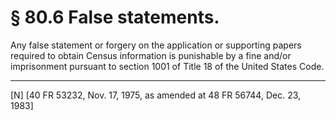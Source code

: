 # § 80.6   False statements.

Any false statement or forgery on the application or supporting papers required to obtain Census information is punishable by a fine and/or imprisonment pursuant to section 1001 of Title 18 of the United States Code. 



---

[N] [40 FR 53232, Nov. 17, 1975, as amended at 48 FR 56744, Dec. 23, 1983] 






